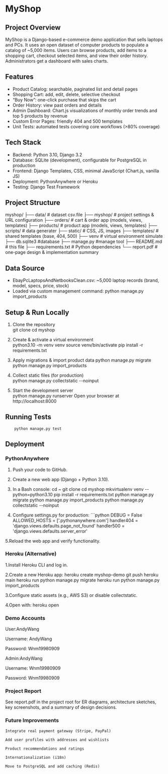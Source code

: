 # MyShop

## Project Overview
MyShop is a Django-based e-commerce demo application that sells laptops and PCs. It uses an open dataset of computer products to populate a catalog of ~5,000 items. Users can browse products, add items to a shopping cart, checkout selected items, and view their order history. Administrators get a dashboard with sales charts.

## Features
- Product Catalog: searchable, paginated list and detail pages  
- Shopping Cart: add, edit, delete, selective checkout  
- “Buy Now”: one-click purchase that skips the cart  
- Order History: view past orders and details  
- Admin Dashboard: Chart.js visualizations of monthly order trends and top 5 products by revenue  
- Custom Error Pages: friendly 404 and 500 templates  
- Unit Tests: automated tests covering core workflows (>80% coverage)  

## Tech Stack
- Backend: Python 3.10, Django 3.2  
- Database: SQLite (development), configurable for PostgreSQL in production  
- Frontend: Django Templates, CSS, minimal JavaScript (Chart.js, vanilla JS)  
- Deployment: PythonAnywhere or Heroku  
- Testing: Django Test Framework  

## Project Structure
myshop/
├── data/ # dataset csv.file
├── myshop/ # project settings & URL configuration
├── orders/ # cart & order app (models, views, templates)
├── products/ # product app (models, views, templates)
├── scripts/ # data generater 
├── static/ # CSS, JS, images
├── templates/ # shared templates (base, 404, 500)
├── venv # virtual environment simulate
├── db.sqlite3 #database
├── manage.py #manage tool
├── README.md # this file
├── requirements.txt # Python dependencies
└── report.pdf # one-page design & implementation summary


## Data Source
- EbayPcLaptopsAndNetbooksClean.csv: ~5,000 laptop records (brand, model, specs, price, stock)  
- Loaded via custom management command:
        python manage.py import_products

## Setup & Run Locally

1. Clone the repository  
        git clone <your-repo-url>
        cd myshop

2. Create & activate a virtual environment  
        python3.10 -m venv venv
        source venv/bin/activate
        pip install -r requirements.txt

3. Apply migrations & import product data 
        python manage.py migrate
        python manage.py import_products 

4. Collect static files (for production)  
        python manage.py collectstatic --noinput

5. Start the development server  
        python manage.py runserver
        Open your browser at http://localhost:8000

## Running Tests
        python manage.py test

## Deployment

### PythonAnywhere

1. Push your code to GitHub.  

2. Create a new web app (Django + Python 3.10).  

3. In a Bash console:
        cd ~
        git clone <your-repo-url>
        cd myshop
        mkvirtualenv venv --python=python3.10
        pip install -r requirements.txt
        python manage.py migrate
        python manage.py import_products
        python manage.py collectstatic --noinput

4. Configure settings.py for production:
        ```python
        DEBUG = False
        ALLOWED_HOSTS = ['<your-username>.pythonanywhere.com']
        handler404 = 'django.views.defaults.page_not_found'
        handler500 = 'django.views.defaults.server_error'

5.Reload the web app and verify functionality.

### Heroku (Alternative)

1.Install Heroku CLI and log in.

2.Create a new Heroku app:
    heroku create myshop-demo
    git push heroku main
    heroku run python manage.py migrate
    heroku run python manage.py import_products

3.Configure static assets (e.g., AWS S3) or disable collectstatic.

4.Open with:
    heroku open

### Demo Accounts
User:AndyWang

Username: AndyWang

Password: Wnm19980909

Admin:AndyWang

Username: Wnm19980909

Password: Wnm19980909

### Project Report
See report.pdf in the project root for ER diagrams, architecture sketches, key screenshots, and a summary of design decisions.

### Future Improvements
    Integrate real payment gateway (Stripe, PayPal)

    Add user profiles with addresses and wishlists

    Product recommendations and ratings

    Internationalization (i18n)

    Move to PostgreSQL and add caching (Redis)